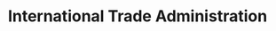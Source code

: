 ---
# This topic lives at
# https://digital.gov/topics/international-trade-administration

# Topic Title
title: "International Trade Administration"

# description — keep it short and clear
summary: ""

# Weight
weight: 1

# For more information on managing topics,
# see https://github.com/GSA/digitalgov.gov/wiki/topics
---